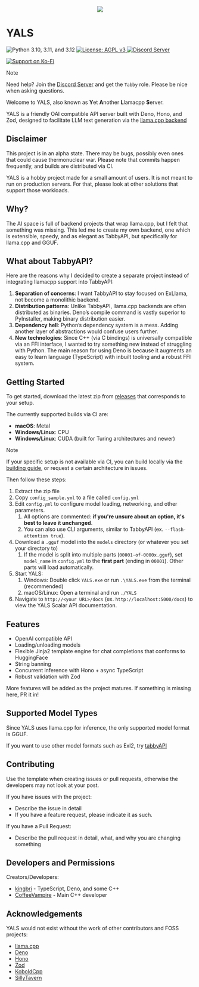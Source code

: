 <div align="center">
    <img src="https://github.com/theroyallab/YALS/blob/main/assets/icon.png?raw=true" />
</div>

# YALS

<p align="left">
    <img src="https://img.shields.io/badge/Deno-2.x-blue" alt="Python 3.10, 3.11, and 3.12">
    <a href="/LICENSE">
        <img src="https://img.shields.io/badge/License-AGPLv3-blue.svg" alt="License: AGPL v3"/>
    </a>
    <a href="https://discord.gg/sYQxnuD7Fj">
        <img src="https://img.shields.io/discord/545740643247456267.svg?logo=discord&color=blue" alt="Discord Server"/>
    </a>
</p>

<p align="left">
    <a href="https://ko-fi.com/I2I3BDTSW">
        <img src="https://img.shields.io/badge/Support_on_Ko--fi-FF5E5B?logo=ko-fi&style=for-the-badge&logoColor=white" alt="Support on Ko-Fi">
    </a>
</p>

> [!NOTE]
> 
>  Need help? Join the [Discord Server](https://discord.gg/sYQxnuD7Fj) and get the `Tabby` role. Please be nice when asking questions.

Welcome to YALS, also known as **Y**et **A**nother **L**lamacpp **S**erver.

YALS is a friendly OAI compatible API server built with Deno, Hono, and Zod, designed to facilitate LLM text generation via the [llama.cpp backend](https://github.com/ggml-org/llama.cpp)

## Disclaimer

This project is in an alpha state. There may be bugs, possibly even ones that could cause thermonuclear war. Please note that commits happen frequently, and builds are distributed via CI.

YALS is a hobby project made for a small amount of users. It is not meant to run on production servers. For that, please look at other solutions that support those workloads.

## Why?

The AI space is full of backend projects that wrap llama.cpp, but I felt that something was missing. This led me to create my own backend, one which is extensible, speedy, and as elegant as TabbyAPI, but specifically for llama.cpp and GGUF.

## What about TabbyAPI?

Here are the reasons why I decided to create a separate project instead of integrating llamacpp support into TabbyAPI:

1. **Separation of concerns**: I want TabbyAPI to stay focused on ExLlama, not become a monolithic backend.
2. **Distribution patterns**: Unlike TabbyAPI, llama.cpp backends are often distributed as binaries. Deno’s compile command is vastly superior to PyInstaller, making binary distribution easier.
3. **Dependency hell**: Python’s dependency system is a mess. Adding another layer of abstractions would confuse users further.
4. **New technologies**: Since C++ (via C bindings) is universally compatible via an FFI interface, I wanted to try something new instead of struggling with Python. The main reason for using Deno is because it augments an easy to learn language (TypeScript) with inbuilt tooling and a robust FFI system.
## Getting Started

To get started, download the latest zip from [releases](https://github.com/theroyallab/YALS/releases/latest) that corresponds to your setup.

The currently supported builds via CI are:

- **macOS**: Metal 
- **Windows/Linux**: CPU 
- **Windows/Linux**: CUDA (built for Turing architectures and newer)

> [!NOTE]
> 
>  If your specific setup is not available via CI, you can build locally via the [building guide](https://github.com/theroyallab/YALS/blob/main/BUILDING.md), or request a certain architecture in issues.

Then follow these steps:

1. Extract the zip file
2. Copy `config_sample.yml` to a file called `config.yml`
3. Edit `config.yml` to configure model loading, networking, and other parameters.
	1. All options are commented: **if you're unsure about an option, it's best to leave it unchanged**.
	2. You can also use CLI arguments, similar to TabbyAPI (ex. `--flash-attention true`).
4. Download a `.gguf` model into the `models` directory (or whatever you set your directory to)
	1. If the model is split into multiple parts (`00001-of-0000x.gguf`), set `model_name` in `config.yml` to the **first part** (ending in `00001`). Other parts will load automatically.
5. Start YALS:
	1. Windows: Double click `YALS.exe` or run `.\YALS.exe` from the terminal (recommended)
	2. macOS/Linux: Open a terminal and run `./YALS`
6. Navigate to `http://<your URL>/docs` (ex. `http://localhost:5000/docs`) to view the YALS Scalar API documentation.
## Features

- OpenAI compatible API
- Loading/unloading models
- Flexible Jinja2 template engine for chat completions that conforms to HuggingFace
- String banning
- Concurrent inference with Hono + async TypeScript
- Robust validation with Zod

More features will be added as the project matures. If something is missing here, PR it in!

## Supported Model Types

Since YALS uses llama.cpp for inference, the only supported model format is GGUF.

If you want to use other model formats such as Exl2, try [tabbyAPI](https://github.com/theroyallab/TabbyAPI)

## Contributing

Use the template when creating issues or pull requests, otherwise the developers may not look at your post.

If you have issues with the project:

- Describe the issue in detail
- If you have a feature request, please indicate it as such.

If you have a Pull Request:

- Describe the pull request in detail, what, and why you are changing something

## Developers and Permissions

Creators/Developers:

- [kingbri](https://github.com/kingbri1) - TypeScript, Deno, and some C++
- [CoffeeVampire](https://github.com/CoffeeVampir3) - Main C++ developer

## Acknowledgements

YALS would not exist without the work of other contributors and FOSS projects:

- [llama.cpp](https://github.com/ggml-org/llama.cpp)
- [Deno](https://deno.com)
- [Hono](https://hono.dev)
- [Zod](https://zod.dev)
- [KoboldCpp](https://github.com/lostruins/koboldcpp)
- [SillyTavern](https://github.com/SillyTavern/SillyTavern)
